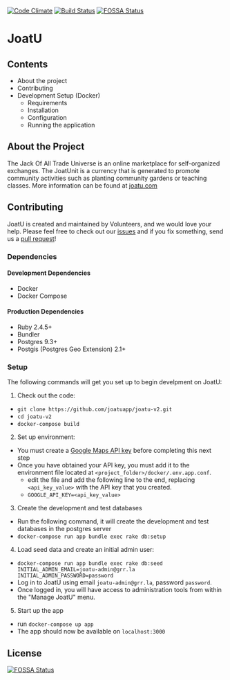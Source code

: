 [![Code Climate](https://codeclimate.com/github/joatuapp/joatu-v2/badges/gpa.svg)](https://codeclimate.com/github/joatuapp/joatu-v2)
[![Build Status](https://travis-ci.org/joatuapp/joatu-v2.svg?branch=master)](https://travis-ci.org/joatuapp/joatu-v2)
[![FOSSA Status](https://app.fossa.io/api/projects/git%2Bgithub.com%2Fjoatuapp%2Fjoatu-v2.svg?type=shield)](https://app.fossa.io/projects/git%2Bgithub.com%2Fjoatuapp%2Fjoatu-v2?ref=badge_shield)

# JoatU

## Contents
- About the project
- Contributing
- Development Setup (Docker)
    - Requirements
    - Installation
    - Configuration
    - Running the application

## About the Project
The Jack Of All Trade Universe is an online marketplace for self-organized
exchanges. The JoatUnit is a currency that is generated to promote community
activities such as planting community gardens or teaching classes. More
information can be found at [joatu.com](http://www.joatu.com)

## Contributing
JoatU is created and maintained by Volunteers, and we would love your help.
Please feel free to check out our
[issues](https://github.com/joatuapp/joatu-v2/issues) and if you fix something, send us
a [pull request](https://github.com/joatuapp/joatu-v2/pulls)!

### Dependencies
#### Development Dependencies
- Docker
- Docker Compose

#### Production Dependencies
- Ruby 2.4.5+
- Bundler
- Postgres 9.3+
- Postgis (Postgres Geo Extension) 2.1+

### Setup
The following commands will get you set up to begin develpment on JoatU:

1. Check out the code:
  - `git clone https://github.com/joatuapp/joatu-v2.git`
  - `cd joatu-v2`
  - `docker-compose build`

2. Set up environment:
  - You must create a [Google Maps API key](https://developers.google.com/maps/documentation/embed/get-api-key) before completing this next step
  - Once you have obtained your API key, you must add it to the environment file located at `<project_folder>/docker/.env.app.conf`. 
      - edit the file and add the following line to the end, replacing `<api_key_value>` with the API key that you created.
      - `GOOGLE_API_KEY=<api_key_value>`

3. Create the development and test databases
  - Run the following command, it will create the development and test databases in the postgres server
  - `docker-compose run app bundle exec rake db:setup`
4. Load seed data and create an initial admin user:
  - `docker-compose run app bundle exec rake db:seed INITIAL_ADMIN_EMAIL=joatu-admin@grr.la INITIAL_ADMIN_PASSWORD=password`
  - Log in to JoatU using email `joatu-admin@grr.la`, password `password`.
  - Once logged in, you will have access to administration tools from within
    the "Manage JoatU" menu.

5. Start up the app
  - run `docker-compose up app`
  - The app should now be available on `localhost:3000`



## License
[![FOSSA Status](https://app.fossa.io/api/projects/git%2Bgithub.com%2Fjoatuapp%2Fjoatu-v2.svg?type=large)](https://app.fossa.io/projects/git%2Bgithub.com%2Fjoatuapp%2Fjoatu-v2?ref=badge_large)